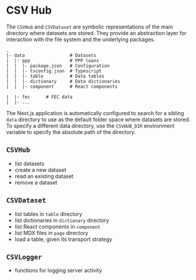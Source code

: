 # CSV Hub



The `CSVHub` and `CSVDataset` are symbolic representations of the main directory where datasets are stored.
They provide an abstraction layer for interaction with the file system and the underlying packages.

```
.
|- data                 # Datasets
|  |- ppp               # PPP loans
|  |  |- package.json   # Configuration
|  |  |- tsconfig.json  # Typescript
|  |  |- table          # Data tables
|  |  |- dictionary     # Data dictionaries
|  |  |- component      # React components

|  |- fec      # FEC data
|  |- ...
```

The Next.js application is automatically configured to search for a sibling `data` directory to use as the
default folder space where datasets are stored. To specify a different data directory, use the `CSVHUB_DIR` 
environment variable to specify the absolute path of the directory.

## `CSVHub`

- list datasets
- create a new dataset
- read an existing dataset
- remove a dataset

## `CSVDataset`

- list tables in `table` directory
- list dictionaries in `dictionary` directory
- list React components in `component`
- list MDX files in `page` directory
- load a table, given its transport strategy

## `CSVLogger`

- functions for logging server activity